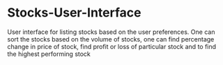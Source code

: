 # Stocks-User-Interface
User interface for listing stocks based on the user preferences. One can sort the stocks based on the volume of stocks, one can find percentage change in price of stock, find profit or loss of particular stock and to find the highest performing stock
